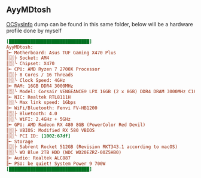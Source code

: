 ## AyyMDtosh

[OCSysInfo](https://github.com/KernelWanderers/OCSysInfo) dump can be found in this same folder, below will be a hardware profile done by myself

```ini
[██████████████████████████████]
AyyMDtosh:
╟➼ Motherboard: Asus TUF Gaming X470 Plus
║░░├ Socket: AM4
║░░╰ Chipset: X470
╟➼ CPU: AMD Ryzen 7 2700X Processor
║░░├ 8 Cores / 16 Threads
║░░╰ Clock Speed: 4GHz
╟➼ RAM: 16GB DDR4 3000MHz
║░░╰ Model: Corsair VENGEANCE® LPX 16GB (2 x 8GB) DDR4 DRAM 3000MHz C16 Memory Kit - Black
╟➼ NIC: Realtek RTL8111H
║░░╰ Max link speed: 1Gbps
╟➼ WiFi/Bluetooth: Fenvi FV-HB1200
║░░├ Bluetooth: 4.0
║░░╰ WiFI: 2.4GHz + 5GHz
╟➼ GPU: AMD Radeon RX 480 8GB (PowerColor Red Devil)
║░░├ VBIOS: Modified RX 580 VBIOS
║░░╰ PCI ID: [1002:67df]
╟➼ Storage
║░░├ Sabrent Rocket 512GB (Revision RKT343.1 according to macOS)
║░░╰ WD Blue 2TB HDD (WDC WD20EZRZ-00Z5HB0)
╟➼ Audio: Realtek ALC887
╟➼ PSU: be quiet! System Power 9 700W
[██████████████████████████████]
```
